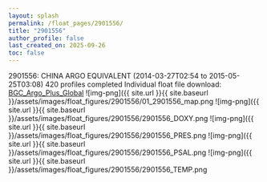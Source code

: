 ```yaml
---
layout: splash
permalink: /float_pages/2901556/
title: "2901556"
author_profile: false
last_created_on: 2025-09-26
toc: false
---
```

 
2901556: CHINA ARGO EQUIVALENT (2014-03-27T02:54 to 2015-05-25T03:08)
420 profiles completed
Individual float file download: [BGC_Argo_Plus_Global](https://ftp.soest.hawaii.edu/bgc_argo_plus/Individual_Floats/outliers_removed/2901556_Sprof_processed.nc)
![img-png]({{ site.url }}{{ site.baseurl }}/assets/images/float_figures/2901556/01_2901556_map.png
![img-png]({{ site.url }}{{ site.baseurl }}/assets/images/float_figures/2901556/2901556_DOXY.png
![img-png]({{ site.url }}{{ site.baseurl }}/assets/images/float_figures/2901556/2901556_PRES.png
![img-png]({{ site.url }}{{ site.baseurl }}/assets/images/float_figures/2901556/2901556_PSAL.png
![img-png]({{ site.url }}{{ site.baseurl }}/assets/images/float_figures/2901556/2901556_TEMP.png
